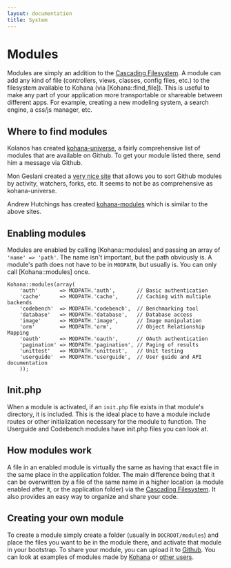 ```yaml
---
layout: documentation
title: System
---
```

# Modules

Modules are simply an addition to the [Cascading Filesystem](/documentation/system/files).  A module can add any kind of file (controllers, views, classes, config files, etc.) to the filesystem available to Kohana (via [Kohana::find_file]).  This is useful to make any part of your application more transportable or shareable between different apps.  For example, creating a new modeling system, a search engine, a css/js manager, etc.

## Where to find modules

Kolanos has created [kohana-universe](http://github.com/kolanos/kohana-universe/tree/master/modules/), a fairly comprehensive list of modules that are available on Github. To get your module listed there, send him a message via Github.

Mon Geslani created a [very nice site](http://kohana.mongeslani.com/) that allows you to sort Github modules by activity, watchers, forks, etc.  It seems to not be as comprehensive as kohana-universe.

Andrew Hutchings has created [kohana-modules](http://www.kohana-modules.com) which is similar to the above sites.

## Enabling modules

Modules are enabled by calling [Kohana::modules] and passing an array of `'name' => 'path'`.  The name isn't important, but the path obviously is.  A module's path does not have to be in `MODPATH`, but usually is.  You can only call [Kohana::modules] once.

	Kohana::modules(array(
		'auth'       => MODPATH.'auth',       // Basic authentication
		'cache'      => MODPATH.'cache',      // Caching with multiple backends
		'codebench'  => MODPATH.'codebench',  // Benchmarking tool
		'database'   => MODPATH.'database',   // Database access
		'image'      => MODPATH.'image',      // Image manipulation
		'orm'        => MODPATH.'orm',        // Object Relationship Mapping
		'oauth'      => MODPATH.'oauth',      // OAuth authentication
		'pagination' => MODPATH.'pagination', // Paging of results
		'unittest'   => MODPATH.'unittest',   // Unit testing
		'userguide'  => MODPATH.'userguide',  // User guide and API documentation
		));

## Init.php

When a module is activated, if an `init.php` file exists in that module's directory, it is included.  This is the ideal place to have a module include routes or other initialization necessary for the module to function.  The Userguide and Codebench modules have init.php files you can look at.

## How modules work

A file in an enabled module is virtually the same as having that exact file in the same place in the application folder.  The main difference being that it can be overwritten by a file of the same name in a higher location (a module enabled after it, or the application folder) via the [Cascading Filesystem](/documentation/system/files).  It also provides an easy way to organize and share your code.

## Creating your own module

To create a module simply create a folder (usually in `DOCROOT/modules`) and place the files you want to be in the module there, and activate that module in your bootstrap.  To share your module, you can upload it to [Github](http://github.com).  You can look at examples of modules made by [Kohana](http://github.com/kohana) or [other users](/documentation/system/#where-to-find-modules).